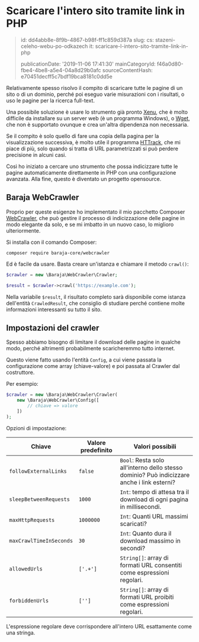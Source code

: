 Scaricare l'intero sito tramite link in PHP
===========================================

> id: dd4abb8e-8f9b-4867-b98f-ff1c859d387a
> slug:
> 	cs: stazeni-celeho-webu-po-odkazech
> 	it: scaricare-l-intero-sito-tramite-link-in-php
> 
> publicationDate: '2019-11-06 17:41:30'
> mainCategoryId: f46a0d80-fbe4-4be8-a5e4-04a8d29b0afc
> sourceContentHash: e70451decff5c7bdf19bca8181c0dd5e

Relativamente spesso risolvo il compito di scaricare tutte le pagine di un sito o di un dominio, perché poi eseguo varie misurazioni con i risultati, o uso le pagine per la ricerca full-text.

Una possibile soluzione è usare lo strumento già pronto [Xenu](http://home.snafu.de/tilman/xenulink.html), che è molto difficile da installare su un server web (è un programma Windows), o [Wget](https://www.gnu.org/software/wget/), che non è supportato ovunque e crea un'altra dipendenza non necessaria.

Se il compito è solo quello di fare una copia della pagina per la visualizzazione successiva, è molto utile il programma [HTTrack](https://www.httrack.com/), che mi piace di più, solo quando si tratta di URL parametrizzati si può perdere precisione in alcuni casi.

Così ho iniziato a cercare uno strumento che possa indicizzare tutte le pagine automaticamente direttamente in PHP con una configurazione avanzata. Alla fine, questo è diventato un progetto opensource.

Baraja WebCrawler
-----------------

Proprio per queste esigenze ho implementato il mio pacchetto Composer [WebCrawler](https://github.com/baraja-core/webcrawler), che può gestire il processo di indicizzazione delle pagine in modo elegante da solo, e se mi imbatto in un nuovo caso, lo miglioro ulteriormente.

Si installa con il comando Composer:

```shell
composer require baraja-core/webcrawler
```

Ed è facile da usare. Basta creare un'istanza e chiamare il metodo `crawl()`:

```php
$crawler = new \Baraja\WebCrawler\Crawler;

$result = $crawler->crawl('https://example.com');
```

Nella variabile `$result`, il risultato completo sarà disponibile come istanza dell'entità `CrawledResult`, che consiglio di studiare perché contiene molte informazioni interessanti su tutto il sito.

Impostazioni del crawler
------------------

Spesso abbiamo bisogno di limitare il download delle pagine in qualche modo, perché altrimenti probabilmente scaricheremmo tutto internet.

Questo viene fatto usando l'entità `Config`, a cui viene passata la configurazione come array (chiave-valore) e poi passata al Crawler dal costruttore.

Per esempio:

```php
$crawler = new \Baraja\WebCrawler\Crawler(
    new \Baraja\WebCrawler\Config([
        // chiave => valore
    ])
);
```

Opzioni di impostazione:

| Chiave | Valore predefinito | Valori possibili |
|-------------------------|---------------|-----------------|
| `followExternalLinks` | `false` | `Bool`: Resta solo all'interno dello stesso dominio? Può indicizzare anche i link esterni?
| `sleepBetweenRequests` | `1000` | `Int`: tempo di attesa tra il download di ogni pagina in millisecondi.
| `maxHttpRequests` | `1000000` | `Int`: Quanti URL massimi scaricati?
| `maxCrawlTimeInSeconds` | `30` | `Int`: Quanto dura il download massimo in secondi?
| `allowedUrls` | `['.+']` | `String[]`: array di formati URL consentiti come espressioni regolari.
| `forbiddenUrls` | `['']` | `String[]`: array di formati URL proibiti come espressioni regolari.

L'espressione regolare deve corrispondere all'intero URL esattamente come una stringa.
